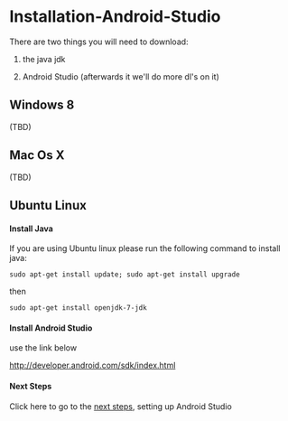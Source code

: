 # Installation-Android-Studio

There are two things you will need to download:


1) the java jdk

2) Android Studio (afterwards it we'll do more dl's on it)


## Windows 8

(TBD)

## Mac Os X

(TBD)

## Ubuntu Linux

#### Install Java

If you are using Ubuntu linux please run the following command to install java:

`sudo apt-get install update; sudo apt-get install upgrade`

then

`sudo apt-get install openjdk-7-jdk`

#### Install Android Studio

use the link below

http://developer.android.com/sdk/index.html

#### Next Steps

Click here to go to the [next steps](NextSteps.md), setting up Android Studio
